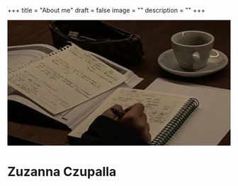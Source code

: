 +++
title = "About me"
draft = false
image = ""
description = ""
+++


![](study.jpg)

# Zuzanna Czupalla